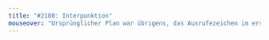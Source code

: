 ```yaml
---
title: "#2180: Interpunktion"
mouseover: "Ursprünglicher Plan war übrigens, das Ausrufezeichen im ersten Panel entweder zu wurmisieren oder durch ein Fragezeichen zu ersetzen."
---
```

